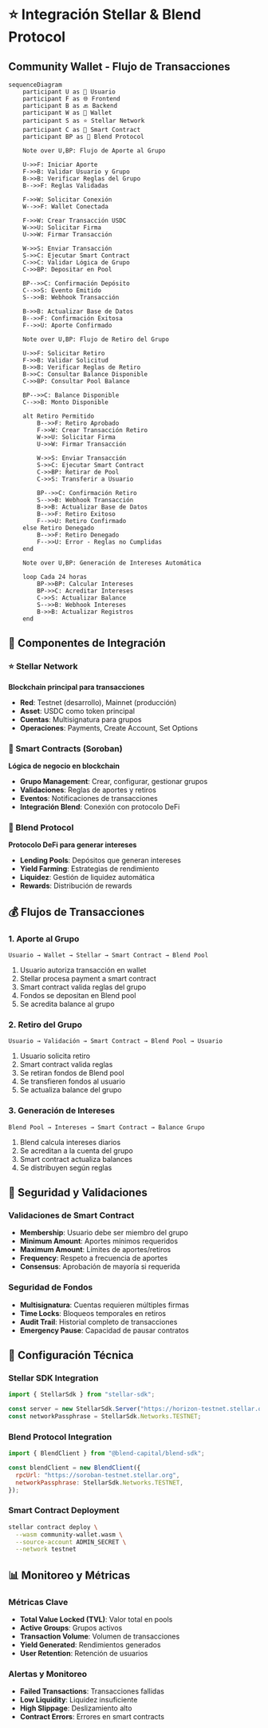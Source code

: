 # ⭐ Integración Stellar & Blend Protocol

## Community Wallet - Flujo de Transacciones

```mermaid
sequenceDiagram
    participant U as 👤 Usuario
    participant F as 🌐 Frontend
    participant B as 🔙 Backend
    participant W as 👛 Wallet
    participant S as ⭐ Stellar Network
    participant C as 📄 Smart Contract
    participant BP as 🏦 Blend Protocol

    Note over U,BP: Flujo de Aporte al Grupo

    U->>F: Iniciar Aporte
    F->>B: Validar Usuario y Grupo
    B->>B: Verificar Reglas del Grupo
    B-->>F: Reglas Validadas

    F->>W: Solicitar Conexión
    W-->>F: Wallet Conectada

    F->>W: Crear Transacción USDC
    W->>U: Solicitar Firma
    U->>W: Firmar Transacción

    W->>S: Enviar Transacción
    S->>C: Ejecutar Smart Contract
    C->>C: Validar Lógica de Grupo
    C->>BP: Depositar en Pool

    BP-->>C: Confirmación Depósito
    C-->>S: Evento Emitido
    S-->>B: Webhook Transacción

    B->>B: Actualizar Base de Datos
    B-->>F: Confirmación Exitosa
    F-->>U: Aporte Confirmado

    Note over U,BP: Flujo de Retiro del Grupo

    U->>F: Solicitar Retiro
    F->>B: Validar Solicitud
    B->>B: Verificar Reglas de Retiro
    B->>C: Consultar Balance Disponible
    C->>BP: Consultar Pool Balance

    BP-->>C: Balance Disponible
    C-->>B: Monto Disponible

    alt Retiro Permitido
        B-->>F: Retiro Aprobado
        F->>W: Crear Transacción Retiro
        W->>U: Solicitar Firma
        U->>W: Firmar Transacción

        W->>S: Enviar Transacción
        S->>C: Ejecutar Smart Contract
        C->>BP: Retirar de Pool
        C->>S: Transferir a Usuario

        BP-->>C: Confirmación Retiro
        S-->>B: Webhook Transacción
        B->>B: Actualizar Base de Datos
        B-->>F: Retiro Exitoso
        F-->>U: Retiro Confirmado
    else Retiro Denegado
        B-->>F: Retiro Denegado
        F-->>U: Error - Reglas no Cumplidas
    end

    Note over U,BP: Generación de Intereses Automática

    loop Cada 24 horas
        BP->>BP: Calcular Intereses
        BP->>C: Acreditar Intereses
        C->>S: Actualizar Balance
        S-->>B: Webhook Intereses
        B->>B: Actualizar Registros
    end
```

## 🔧 Componentes de Integración

### ⭐ Stellar Network

**Blockchain principal para transacciones**

- **Red**: Testnet (desarrollo), Mainnet (producción)
- **Asset**: USDC como token principal
- **Cuentas**: Multisignatura para grupos
- **Operaciones**: Payments, Create Account, Set Options

### 📄 Smart Contracts (Soroban)

**Lógica de negocio en blockchain**

- **Grupo Management**: Crear, configurar, gestionar grupos
- **Validaciones**: Reglas de aportes y retiros
- **Eventos**: Notificaciones de transacciones
- **Integración Blend**: Conexión con protocolo DeFi

### 🏦 Blend Protocol

**Protocolo DeFi para generar intereses**

- **Lending Pools**: Depósitos que generan intereses
- **Yield Farming**: Estrategias de rendimiento
- **Liquidez**: Gestión de liquidez automática
- **Rewards**: Distribución de rewards

## 💰 Flujos de Transacciones

### 1. Aporte al Grupo

```
Usuario → Wallet → Stellar → Smart Contract → Blend Pool
```

1. Usuario autoriza transacción en wallet
2. Stellar procesa payment a smart contract
3. Smart contract valida reglas del grupo
4. Fondos se depositan en Blend pool
5. Se acredita balance al grupo

### 2. Retiro del Grupo

```
Usuario → Validación → Smart Contract → Blend Pool → Usuario
```

1. Usuario solicita retiro
2. Smart contract valida reglas
3. Se retiran fondos de Blend pool
4. Se transfieren fondos al usuario
5. Se actualiza balance del grupo

### 3. Generación de Intereses

```
Blend Pool → Intereses → Smart Contract → Balance Grupo
```

1. Blend calcula intereses diarios
2. Se acreditan a la cuenta del grupo
3. Smart contract actualiza balances
4. Se distribuyen según reglas

## 🔐 Seguridad y Validaciones

### Validaciones de Smart Contract

- **Membership**: Usuario debe ser miembro del grupo
- **Minimum Amount**: Aportes mínimos requeridos
- **Maximum Amount**: Límites de aportes/retiros
- **Frequency**: Respeto a frecuencia de aportes
- **Consensus**: Aprobación de mayoría si requerida

### Seguridad de Fondos

- **Multisignatura**: Cuentas requieren múltiples firmas
- **Time Locks**: Bloqueos temporales en retiros
- **Audit Trail**: Historial completo de transacciones
- **Emergency Pause**: Capacidad de pausar contratos

## 🚀 Configuración Técnica

### Stellar SDK Integration

```javascript
import { StellarSdk } from "stellar-sdk";

const server = new StellarSdk.Server("https://horizon-testnet.stellar.org");
const networkPassphrase = StellarSdk.Networks.TESTNET;
```

### Blend Protocol Integration

```javascript
import { BlendClient } from "@blend-capital/blend-sdk";

const blendClient = new BlendClient({
  rpcUrl: "https://soroban-testnet.stellar.org",
  networkPassphrase: StellarSdk.Networks.TESTNET,
});
```

### Smart Contract Deployment

```bash
stellar contract deploy \
  --wasm community-wallet.wasm \
  --source-account ADMIN_SECRET \
  --network testnet
```

## 📊 Monitoreo y Métricas

### Métricas Clave

- **Total Value Locked (TVL)**: Valor total en pools
- **Active Groups**: Grupos activos
- **Transaction Volume**: Volumen de transacciones
- **Yield Generated**: Rendimientos generados
- **User Retention**: Retención de usuarios

### Alertas y Monitoreo

- **Failed Transactions**: Transacciones fallidas
- **Low Liquidity**: Liquidez insuficiente
- **High Slippage**: Deslizamiento alto
- **Contract Errors**: Errores en smart contracts
